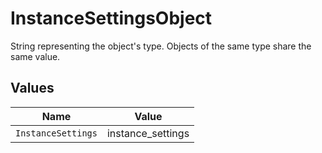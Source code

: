 # InstanceSettingsObject

String representing the object's type. Objects of the same type share the same value.


## Values

| Name               | Value              |
| ------------------ | ------------------ |
| `InstanceSettings` | instance_settings  |